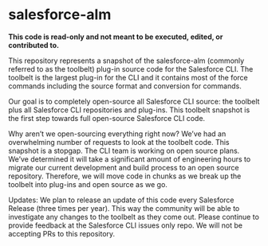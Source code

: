 # salesforce-alm

**This code is read-only and not meant to be executed, edited, or contributed to.** 

This repository represents a snapshot of the salesforce-alm (commonly referred to as the toolbelt) plug-in source code for the Salesforce CLI. The toolbelt is the largest plug-in for the CLI and it contains most of the force commands including the source format and conversion for commands.
 
Our goal is to completely open-source all Salesforce CLI source: the toolbelt plus all Salesforce CLI repositories and plug-ins. This toolbelt snapshot is the first step towards full open-source Salesforce CLI code. 
 
Why aren’t we open-sourcing everything right now? We’ve had an overwhelming number of requests to look at the toolbelt code. This snapshot is a stopgap. The CLI team is working on open source plans. We’ve determined it  will take a significant amount of engineering hours to migrate our current development and build process to an open source repository. Therefore, we will move code in chunks as we break up the toolbelt into plug-ins and open source as we go.
 
Updates: We plan to release an update of this code every Salesforce Release (three times per year). This way the community will be able to investigate any changes to the toolbelt as they come out.
Please continue to provide feedback at the Salesforce CLI issues only repo. We will not be accepting PRs to this repository.


